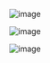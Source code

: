 ![image](https://github.com/LawrenceDavy/post-install-config/assets/24421979/f48c50e0-dbe9-497b-84d9-78cff5350739)

![image](https://github.com/LawrenceDavy/post-install-config/assets/24421979/d0a03cce-bbd4-4428-bc62-bfe8ee5102d4)

![image](https://github.com/LawrenceDavy/post-install-config/assets/24421979/91b8033f-445c-4030-b0eb-945ba17f90d3)
